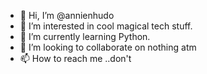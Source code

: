 - 👋 Hi, I’m @annienhudo
- 👀 I’m interested in cool magical tech stuff.
- 🌱 I’m currently learning Python.
- 💞️ I’m looking to collaborate on nothing atm
- 📫 How to reach me ..don't

<!---
annienhudo/annienhudo is a ✨ special ✨ repository because its `README.md` (this file) appears on your GitHub profile.
You can click the Preview link to take a look at your changes.
--->
